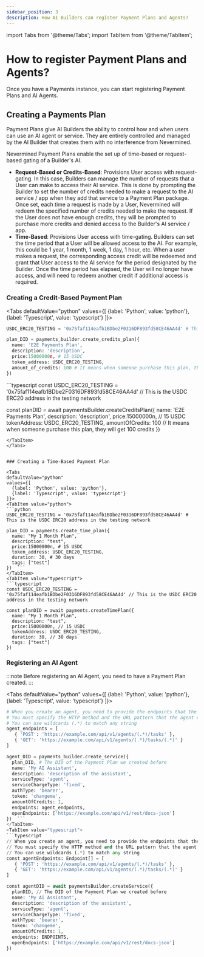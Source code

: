 ```yaml
---
sidebar_position: 3
description: How AI Builders can register Payment Plans and Agents?
---
```


import Tabs from '@theme/Tabs';
import TabItem from '@theme/TabItem';

# How to register Payment Plans and Agents?

Once you have a Payments instance, you can start registering Payment Plans and AI Agents.

## Creating a Payments Plan

Payment Plans give AI Builders the ability to control how and when users can use an AI agent or service. They are entirely controlled and managed by the AI Builder that creates them with no interference from Nevermined.

Nevermined Payment Plans enable the set up of time-based or request-based gating of a Builder's AI.

* **Request-Based or Credits-Based**: Provisions User access with request-gating. In this case, Builders can manage the number of requests that a User can make to access their AI service. This is done by prompting the Builder to set the number of credits needed to make a request to the AI service / app when they add that service to a Payment Plan package. Once set, each time a request is made by a User, Nevermined will redeem the specified number of credits needed to make the request. If the User does not have enough credits, they will be prompted to purchase more credits and denied access to the Builder's AI service / app.
* **Time-Based**: Provisions User access with time-gating. Builders can set the time period that a User will be allowed access to the AI. For example, this could be 1 year, 1 month, 1 week, 1 day, 1 hour, etc. When a user makes a request, the corresponding access credit will be redeemed and grant that User access to the AI service for the period designated by the Builder. Once the time period has elapsed, the User will no longer have access, and will need to redeem another credit if additional access is required.

### Creating a Credit-Based Payment Plan


<Tabs
  defaultValue="python"
  values={[
    {label: 'Python', value: 'python'},
    {label: 'Typescript', value: 'typescript'}
  ]}>
  <TabItem value="python">
  ```python
  USDC_ERC20_TESTING = '0x75faf114eafb1BDbe2F0316DF893fd58CE46AA4d' # This is the USDC ERC20 address in the testing network

  plan_DID = payments_builder.create_credits_plan({
    name: 'E2E Payments Plan', 
    description: 'description', 
    price:15000000n, # 15 USDC
    token_address: USDC_ERC20_TESTING,
    amount_of_credits: 100 # It means when someone purchase this plan, they will get 100 credits
  })
  ```
  </TabItem>
  <TabItem value="typescript">
  ```typescript    
  const USDC_ERC20_TESTING = '0x75faf114eafb1BDbe2F0316DF893fd58CE46AA4d' // This is the USDC ERC20 address in the testing network

  const planDID = await paymentsBuilder.createCreditsPlan({
    name: 'E2E Payments Plan', 
    description: 'description', 
    price:15000000n, // 15 USDC
    tokenAddress: USDC_ERC20_TESTING,
    amountOfCredits: 100 // It means when someone purchase this plan, they will get 100 credits
  })
  ```
  </TabItem>  
</Tabs>


### Creating a Time-Based Payment Plan

<Tabs
  defaultValue="python"
  values={[
    {label: 'Python', value: 'python'},
    {label: 'Typescript', value: 'typescript'}
  ]}>
  <TabItem value="python">
  ```python
  USDC_ERC20_TESTING = '0x75faf114eafb1BDbe2F0316DF893fd58CE46AA4d' # This is the USDC ERC20 address in the testing network

  plan_DID = payments.create_time_plan({
    name: "My 1 Month Plan",
    description: "test",
    price:15000000n, # 15 USDC
    token_address: USDC_ERC20_TESTING,
    duration: 30, # 30 days
    tags: ["test"]
  })  ```
  </TabItem>
  <TabItem value="typescript">
  ```typescript  
  const USDC_ERC20_TESTING = '0x75faf114eafb1BDbe2F0316DF893fd58CE46AA4d' // This is the USDC ERC20 address in the testing network

  const planDID = await payments.createTimePlan({
    name: "My 1 Month Plan",
    description: "test",
    price:15000000n, // 15 USDC
    tokenAddress: USDC_ERC20_TESTING,
    duration: 30, // 30 days
    tags: ["test"]
  })
  
  ```
  </TabItem>  
</Tabs>

### Registering an AI Agent

:::note
Before registering an AI Agent, you need to have a Payment Plan created.
:::

<Tabs
  defaultValue="python"
  values={[
    {label: 'Python', value: 'python'},
    {label: 'Typescript', value: 'typescript'}
  ]}>
  <TabItem value="python">
  ```python
  # When you create an agent, you need to provide the endpoints that the agent exposes and are protected by the Payment Plan
  # You must specify the HTTP method and the URL pattern that the agent exposes
  # You can use wildcards (.*) to match any string
  agent_endpoints = [
     { 'POST': 'https://example.com/api/v1/agents/(.*)/tasks' },
     { 'GET': 'https://example.com/api/v1/agents/(.*)/tasks/(.*)' }
  ]

  agent_DID = payments_builder.create_service({
    plan_DID, # The DID of the Payment Plan we created before
    name: 'My AI Assistant',
    description: 'description of the assistant',
    serviceType: 'agent',
    serviceChargeType: 'fixed',
    authType: 'bearer',
    token: 'changeme',
    amountOfCredits: 1,
    endpoints: agent_endpoints,
    openEndpoints: ['https://example.com/api/v1/rest/docs-json']
  })  ```
  </TabItem>
  <TabItem value="typescript">
  ```typescript
  // When you create an agent, you need to provide the endpoints that the agent exposes and are protected by the Payment Plan
  // You must specify the HTTP method and the URL pattern that the agent exposes
  // You can use wildcards (.*) to match any string
  const agentEndpoints: Endpoint[] = [
     { 'POST': 'https://example.com/api/v1/agents/(.*)/tasks' },
     { 'GET': 'https://example.com/api/v1/agents/(.*)/tasks/(.*)' }
  ]

  const agentDID = await paymentsBuilder.createService({
    planDID, // The DID of the Payment Plan we created before
    name: 'My AI Assistant',
    description: 'description of the assistant',
    serviceType: 'agent',
    serviceChargeType: 'fixed',
    authType: 'bearer',
    token: 'changeme',
    amountOfCredits: 1,
    endpoints: ENDPOINTS,
    openEndpoints: ['https://example.com/api/v1/rest/docs-json']
  })
  
  ```
  </TabItem>  
</Tabs>